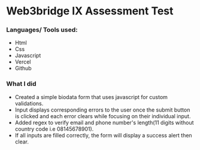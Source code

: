 # Web3bridge IX Assessment Test

### Languages/ Tools used: 
- Html
- Css
- Javascript
- Vercel
- Github

### What I did 
- Created a simple biodata form that uses javascript for custom validations.
- Input displays corresponding errors to the user once the submit button is clicked and each error clears while focusing on their individual input.
- Added regex to verify email and phone number's length(11 digits without country code i.e 08145678901).
- If all inputs are filled correctly, the form will display a success alert then clear.
